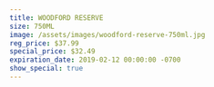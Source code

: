 ```yaml
---
title: WOODFORD RESERVE
size: 750ML
image: /assets/images/woodford-reserve-750ml.jpg
reg_price: $37.99
special_price: $32.49
expiration_date: 2019-02-12 00:00:00 -0700
show_special: true
---
```


